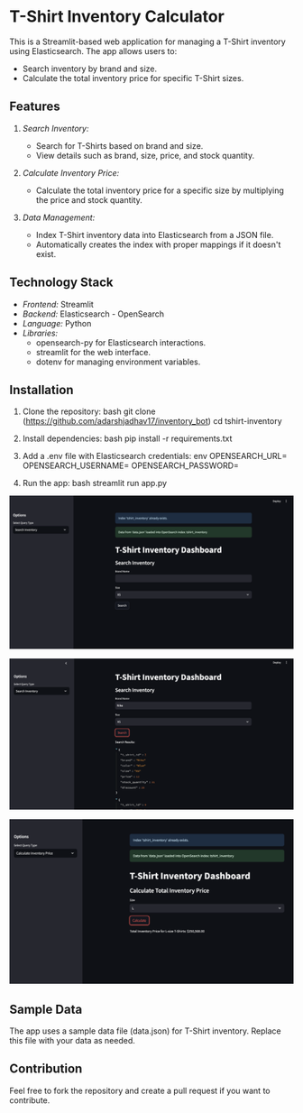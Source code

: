 # T-Shirt Inventory Calculator

This is a Streamlit-based web application for managing a T-Shirt inventory using Elasticsearch. The app allows users to:
- Search inventory by brand and size.
- Calculate the total inventory price for specific T-Shirt sizes.

## Features

1. *Search Inventory:*
   - Search for T-Shirts based on brand and size.
   - View details such as brand, size, price, and stock quantity.

2. *Calculate Inventory Price:*
   - Calculate the total inventory price for a specific size by multiplying the price and stock quantity.

3. *Data Management:*
   - Index T-Shirt inventory data into Elasticsearch from a JSON file.
   - Automatically creates the index with proper mappings if it doesn't exist.

## Technology Stack

- *Frontend:* Streamlit
- *Backend:* Elasticsearch - OpenSearch
- *Language:* Python
- *Libraries:* 
  - opensearch-py for Elasticsearch interactions.
  - streamlit for the web interface.
  - dotenv for managing environment variables.


## Installation

1. Clone the repository:
   bash
   git clone (https://github.com/adarshjadhav17/inventory_bot)
   cd tshirt-inventory
   

2. Install dependencies:
   bash
   pip install -r requirements.txt
   

3. Add a .env file with Elasticsearch credentials:
   env
   OPENSEARCH_URL=<your-elasticsearch-url>
   OPENSEARCH_USERNAME=<your-username>
   OPENSEARCH_PASSWORD=<your-password>
   

4. Run the app:
   bash
   streamlit run app.py

![Alt Text](https://github.com/adarshjadhav17/inventory_bot/blob/main/inventory1.png)

![Alt Text](https://github.com/adarshjadhav17/inventory_bot/blob/main/inventory2.png)

![Alt Text](https://github.com/adarshjadhav17/inventory_bot/blob/main/inventory3.png)


## Sample Data

The app uses a sample data file (data.json) for T-Shirt inventory. Replace this file with your data as needed.

## Contribution

Feel free to fork the repository and create a pull request if you want to contribute.
